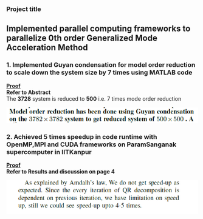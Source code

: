 ### Project title  
## Implemented parallel computing frameworks to parallelize 0th order Generalized Mode Acceleration Method
### 1. Implemented Guyan condensation for model order reduction to scale down the system size by 7 times using MATLAB code 
   <ins>**Proof**</ins>  
   **Refer to Abstract**  
   The **3728** system is reduced to **500** i.e. 7 times mode order reduction

![Abstract](https://github.com/Abhinandan-Kumbhar/High-Performance-Scientific-computing/blob/main/abstract.PNG)

### 2. Achieved 5 times speedup in code runtime with OpenMP,MPI and CUDA frameworks on ParamSanganak supercomputer in IITKanpur  
   <ins>**Proof**</ins>  
   **Refer to Results and discussion on page 4**  

   ![Results and Discussion](https://github.com/Abhinandan-Kumbhar/High-Performance-Scientific-computing/blob/main/speedup.PNG)

